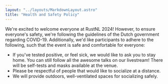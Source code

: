 ```yaml
---
layout: "../layouts/MarkdownLayout.astro"
title: "Health and Safety Policy"
---
```


We're excited to welcome everyone at RustNL 2024! However, to ensure everyone's safety, we're following the guidelines of the Dutch government regarding COVID-19. Additionally, we'd like participants to adhere to the following, such that the event is safe and comfortable for everyone:

- If you've tested positive, or feel sick, we would like to ask you to stay home. You can still follow all the awesome talks on our livestream! There will be self-tests and masks available at the venue.
- Please be respectful of people that would like to socialize at a distance.
- We will provide outdoors, well-ventilated spaces for socializing safely.
